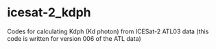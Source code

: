# icesat-2_kdph
Codes for calculating Kdph (Kd photon) from ICESat-2 ATL03 data (this code is written for version 006 of the ATL data)
